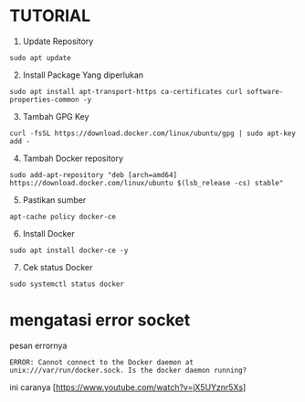 # TUTORIAL
1. Update Repository
```
sudo apt update
```
2. Install Package Yang diperlukan
```
sudo apt install apt-transport-https ca-certificates curl software-properties-common -y
```
3. Tambah GPG Key
```
curl -fsSL https://download.docker.com/linux/ubuntu/gpg | sudo apt-key add -
```
4. Tambah Docker repository
```
sudo add-apt-repository "deb [arch=amd64] https://download.docker.com/linux/ubuntu $(lsb_release -cs) stable"
```
5. Pastikan sumber 
```
apt-cache policy docker-ce
```
6. Install Docker
```
sudo apt install docker-ce -y
```
7. Cek status Docker
```
sudo systemctl status docker
```

# mengatasi error socket

pesan errornya 
```text
ERROR: Cannot connect to the Docker daemon at unix:///var/run/docker.sock. Is the docker daemon running?
```
ini caranya
[https://www.youtube.com/watch?v=jX5UYznr5Xs]
